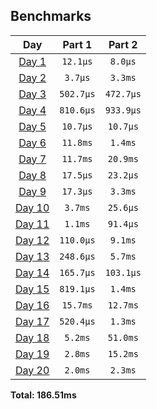 <!--- benchmarking table --->
## Benchmarks

| Day | Part 1 | Part 2 |
| :---: | :---: | :---:  |
| [Day 1](./src/bin/01.rs) | `12.1µs` | `8.0µs` |
| [Day 2](./src/bin/02.rs) | `3.7µs` | `3.3ms` |
| [Day 3](./src/bin/03.rs) | `502.7µs` | `472.7µs` |
| [Day 4](./src/bin/04.rs) | `810.6µs` | `933.9µs` |
| [Day 5](./src/bin/05.rs) | `10.7µs` | `10.7µs` |
| [Day 6](./src/bin/06.rs) | `11.8ms` | `1.4ms` |
| [Day 7](./src/bin/07.rs) | `11.7ms` | `20.9ms` |
| [Day 8](./src/bin/08.rs) | `17.5µs` | `23.2µs` |
| [Day 9](./src/bin/09.rs) | `17.3µs` | `3.3ms` |
| [Day 10](./src/bin/10.rs) | `3.7ms` | `25.6µs` |
| [Day 11](./src/bin/11.rs) | `1.1ms` | `91.4µs` |
| [Day 12](./src/bin/12.rs) | `110.0µs` | `9.1ms` |
| [Day 13](./src/bin/13.rs) | `248.6µs` | `5.7ms` |
| [Day 14](./src/bin/14.rs) | `165.7µs` | `103.1µs` |
| [Day 15](./src/bin/15.rs) | `819.1µs` | `1.4ms` |
| [Day 16](./src/bin/16.rs) | `15.7ms` | `12.7ms` |
| [Day 17](./src/bin/17.rs) | `520.4µs` | `1.3ms` |
| [Day 18](./src/bin/18.rs) | `5.2ms` | `51.0ms` |
| [Day 19](./src/bin/19.rs) | `2.8ms` | `15.2ms` |
| [Day 20](./src/bin/20.rs) | `2.0ms` | `2.3ms` |

**Total: 186.51ms**
<!--- benchmarking table --->
